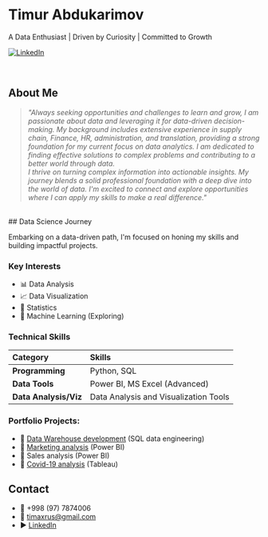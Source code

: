 # Timur Abdukarimov 
A Data Enthusiast | Driven by Curiosity | Committed to Growth

[![LinkedIn](https://img.shields.io/badge/-LinkedIn-blue?style=flat-square&logo=linkedin)](https://www.linkedin.com/in/timurabdukarimov/)

<br>

## About Me

> *"Always seeking opportunities and challenges to learn and grow, I am passionate about data and leveraging it for data-driven decision-making. My background includes extensive experience in supply chain, Finance, HR, administration, and translation, providing a strong foundation for my current focus on data analytics. I am dedicated to finding effective solutions to complex problems and contributing to a better world through data.
> <br>
> I thrive on turning complex information into actionable insights. My journey blends a solid professional foundation with a deep dive into the world of data. I'm excited to connect and explore opportunities where I can apply my skills to make a real difference."*

<br>
## Data Science Journey

Embarking on a data-driven path, I'm focused on honing my skills and building impactful projects.

### Key Interests

* 📊 Data Analysis
* 📈 Data Visualization
* 🧮 Statistics
* 🤖 Machine Learning (Exploring)

### Technical Skills

| Category             | Skills                                     |
| :------------------- | :----------------------------------------- |
| **Programming** | Python, SQL                                |
| **Data Tools** | Power BI, MS Excel (Advanced)              |
| **Data Analysis/Viz** | Data Analysis and Visualization Tools     |

### Portfolio Projects:
- 💼 [Data Warehouse development](https://github.com/Timaxrus/sql-data-warehouse-project)  (SQL data engineering) 
- 💼 [Marketing analysis](https://github.com/Timaxrus/UniSport-Company-Marketing-Analytics) (Power BI)
- 💼 Sales analysis (Power BI)
- 💼 [Covid-19 analysis](https://github.com/Timaxrus/COVID-19-ANALYSIS-2020) (Tableau)

## Contact

- 📱 \+998 (97) 7874006
- 📧 <timaxrus@gmail.com>
- ▶️ [LinkedIn](https://www.linkedin.com/in/timurabdukarimov/)


